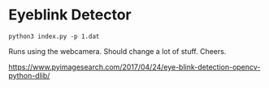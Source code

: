 # Eyeblink Detector
```
python3 index.py -p 1.dat
```

Runs using the webcamera. Should change a lot of stuff. Cheers.

https://www.pyimagesearch.com/2017/04/24/eye-blink-detection-opencv-python-dlib/